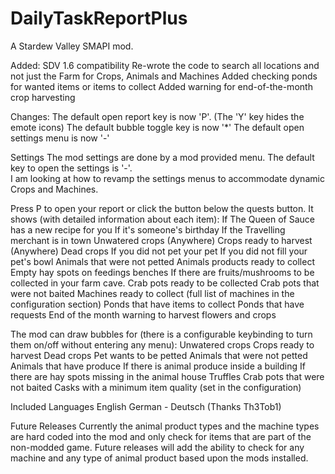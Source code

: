 # DailyTaskReportPlus
A Stardew Valley SMAPI mod.

Added:
    SDV 1.6 compatibility
    Re-wrote the code to search all locations and not just the Farm for Crops, Animals and Machines
    Added checking ponds for wanted items or items to collect
    Added warning for end-of-the-month crop harvesting

Changes:
    The default open report key is now 'P'. (The 'Y' key hides the emote icons)
    The default bubble toggle key is now '*'
    The default open settings menu is now '-'


Settings
    The mod settings are done by a mod provided menu.  The default  key to open the settings is '-'.  
    I am looking at how to revamp the settings menus to accommodate dynamic Crops and Machines.

Press P to open your report or click the button below the quests button. It shows (with detailed information about each item):
    If The Queen of Sauce has a new recipe for you
    If it's someone's birthday
    If the Travelling merchant is in town
    Unwatered crops (Anywhere)
    Crops ready to harvest (Anywhere)
    Dead crops
    If you did not pet your pet
    If you did not fill your pet's bowl
    Animals that were not petted
    Animals products ready to collect
    Empty hay spots on feedings benches
    If there are fruits/mushrooms to be collected in your farm cave.
    Crab pots ready to be collected
    Crab pots that were not baited
    Machines ready to collect (full list of machines in the configuration section)
    Ponds that have items to collect
    Ponds that have requests
    End of the month warning to harvest flowers and crops


The mod can draw bubbles for (there is a configurable keybinding to turn them on/off without entering any menu):
    Unwatered crops
    Crops ready to harvest
    Dead crops
    Pet wants to be petted
    Animals that were not petted
    Animals that have produce
    If there is animal produce inside a building
    If there are hay spots missing in the animal house
    Truffles
    Crab pots that were not baited
    Casks with a minimum item quality (set in the configuration)


Included Languages
    English
    German - Deutsch (Thanks Th3Tob1)


Future Releases
Currently the animal product types and the machine types are hard coded into the mod and only check for items that are part of the non-modded game.  Future releases will add the ability to check for any machine and any type of animal product based upon the mods installed.
